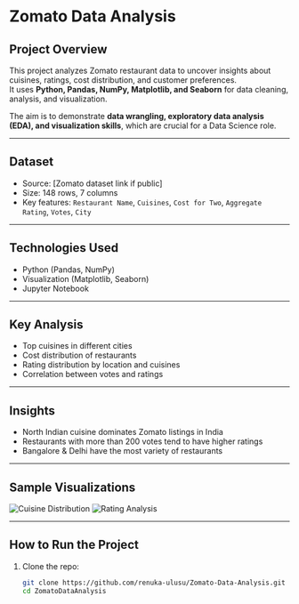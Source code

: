 #  Zomato Data Analysis

##  Project Overview
This project analyzes Zomato restaurant data to uncover insights about cuisines, ratings, cost distribution, and customer preferences.  
It uses **Python, Pandas, NumPy, Matplotlib, and Seaborn** for data cleaning, analysis, and visualization.  

The aim is to demonstrate **data wrangling, exploratory data analysis (EDA), and visualization skills**, which are crucial for a Data Science role.

---

##  Dataset
- Source: [Zomato dataset link if public]
- Size: 148 rows, 7 columns
- Key features: `Restaurant Name`, `Cuisines`, `Cost for Two`, `Aggregate Rating`, `Votes`, `City`

---

##  Technologies Used
- Python (Pandas, NumPy)
- Visualization (Matplotlib, Seaborn)
- Jupyter Notebook

---

##  Key Analysis
- Top cuisines in different cities  
- Cost distribution of restaurants  
- Rating distribution by location and cuisines  
- Correlation between votes and ratings  

---

##  Insights
- North Indian cuisine dominates Zomato listings in India  
- Restaurants with more than 200 votes tend to have higher ratings  
- Bangalore & Delhi have the most variety of restaurants  

---

##  Sample Visualizations
![Cuisine Distribution](outputs/cuisine_distribution.png)
![Rating Analysis](outputs/rating_analysis.png)

---

##  How to Run the Project
1. Clone the repo:
   ```bash
   git clone https://github.com/renuka-ulusu/Zomato-Data-Analysis.git
   cd ZomatoDataAnalysis
